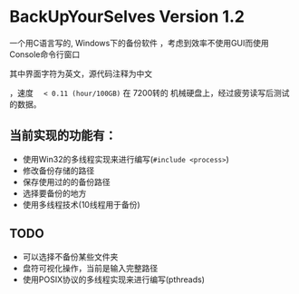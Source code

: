 # BackUpYourSelves Version 1.2 
一个用C语言写的, Windows下的备份软件
，考虑到效率不使用GUI而使用 Console命令行窗口

其中界面字符为英文，源代码注释为中文

，速度 `  < 0.11 (hour/100GB)` 在 7200转的 机械硬盘上，经过疲劳读写后测试的数据。
## 当前实现的功能有：

- 使用Win32的多线程实现来进行编写(`#include <process>`)
- 修改备份存储的路径
- 保存使用过的的备份路径
- 选择要备份的地方
- 使用多线程技术(10线程用于备份)


## TODO

- 可以选择不备份某些文件夹
- 盘符可视化操作，当前是输入完整路径
- 使用POSIX协议的多线程实现来进行编写(pthreads)
